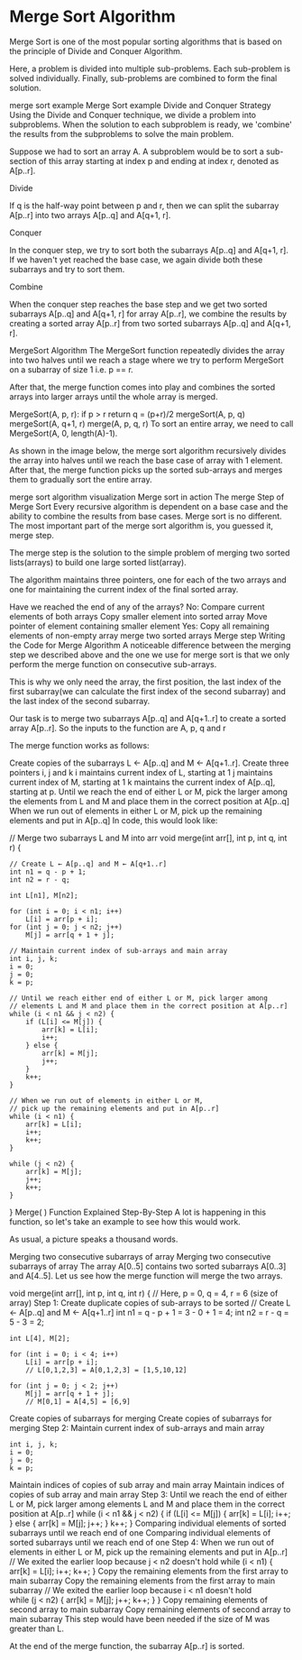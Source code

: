 # Merge Sort Algorithm

Merge Sort is one of the most popular sorting algorithms that is based on the principle of Divide and Conquer Algorithm.

Here, a problem is divided into multiple sub-problems. Each sub-problem is solved individually. Finally, sub-problems are combined to form the final solution.

merge sort example
Merge Sort example
Divide and Conquer Strategy
Using the Divide and Conquer technique, we divide a problem into subproblems. When the solution to each subproblem is ready, we 'combine' the results from the subproblems to solve the main problem.

Suppose we had to sort an array A. A subproblem would be to sort a sub-section of this array starting at index p and ending at index r, denoted as A[p..r].

Divide

If q is the half-way point between p and r, then we can split the subarray A[p..r] into two arrays A[p..q] and A[q+1, r].

Conquer

In the conquer step, we try to sort both the subarrays A[p..q] and A[q+1, r]. If we haven't yet reached the base case, we again divide both these subarrays and try to sort them.

Combine

When the conquer step reaches the base step and we get two sorted subarrays A[p..q] and A[q+1, r] for array A[p..r], we combine the results by creating a sorted array A[p..r] from two sorted subarrays A[p..q] and A[q+1, r].

MergeSort Algorithm
The MergeSort function repeatedly divides the array into two halves until we reach a stage where we try to perform MergeSort on a subarray of size 1 i.e. p == r.

After that, the merge function comes into play and combines the sorted arrays into larger arrays until the whole array is merged.

MergeSort(A, p, r):
    if p > r 
        return
    q = (p+r)/2
    mergeSort(A, p, q)
    mergeSort(A, q+1, r)
    merge(A, p, q, r)
To sort an entire array, we need to call MergeSort(A, 0, length(A)-1).

As shown in the image below, the merge sort algorithm recursively divides the array into halves until we reach the base case of array with 1 element. After that, the merge function picks up the sorted sub-arrays and merges them to gradually sort the entire array.

merge sort algorithm visualization
Merge sort in action
The merge Step of Merge Sort
Every recursive algorithm is dependent on a base case and the ability to combine the results from base cases. Merge sort is no different. The most important part of the merge sort algorithm is, you guessed it, merge step.

The merge step is the solution to the simple problem of merging two sorted lists(arrays) to build one large sorted list(array).

The algorithm maintains three pointers, one for each of the two arrays and one for maintaining the current index of the final sorted array.

Have we reached the end of any of the arrays?
    No:
        Compare current elements of both arrays 
        Copy smaller element into sorted array
        Move pointer of element containing smaller element
    Yes:
        Copy all remaining elements of non-empty array
merge two sorted arrays
Merge step
Writing the Code for Merge Algorithm
A noticeable difference between the merging step we described above and the one we use for merge sort is that we only perform the merge function on consecutive sub-arrays.

This is why we only need the array, the first position, the last index of the first subarray(we can calculate the first index of the second subarray) and the last index of the second subarray.

Our task is to merge two subarrays A[p..q] and A[q+1..r] to create a sorted array A[p..r]. So the inputs to the function are A, p, q and r

The merge function works as follows:

Create copies of the subarrays L ← A[p..q] and M ← A[q+1..r].
Create three pointers i, j and k
i maintains current index of L, starting at 1
j maintains current index of M, starting at 1
k maintains the current index of A[p..q], starting at p.
Until we reach the end of either L or M, pick the larger among the elements from L and M and place them in the correct position at A[p..q]
When we run out of elements in either L or M, pick up the remaining elements and put in A[p..q]
In code, this would look like:

// Merge two subarrays L and M into arr
void merge(int arr[], int p, int q, int r) {

    // Create L ← A[p..q] and M ← A[q+1..r]
    int n1 = q - p + 1;
    int n2 = r - q;

    int L[n1], M[n2];

    for (int i = 0; i < n1; i++)
        L[i] = arr[p + i];
    for (int j = 0; j < n2; j++)
        M[j] = arr[q + 1 + j];

    // Maintain current index of sub-arrays and main array
    int i, j, k;
    i = 0;
    j = 0;
    k = p;

    // Until we reach either end of either L or M, pick larger among
    // elements L and M and place them in the correct position at A[p..r]
    while (i < n1 && j < n2) {
        if (L[i] <= M[j]) {
            arr[k] = L[i];
            i++;
        } else {
            arr[k] = M[j];
            j++;
        }
        k++;
    }

    // When we run out of elements in either L or M,
    // pick up the remaining elements and put in A[p..r]
    while (i < n1) {
        arr[k] = L[i];
        i++;
        k++;
    }

    while (j < n2) {
        arr[k] = M[j];
        j++;
        k++;
    }
}
Merge( ) Function Explained Step-By-Step
A lot is happening in this function, so let's take an example to see how this would work.

As usual, a picture speaks a thousand words.

Merging two consecutive subarrays of array
Merging two consecutive subarrays of array
The array A[0..5] contains two sorted subarrays A[0..3] and A[4..5]. Let us see how the merge function will merge the two arrays.

void merge(int arr[], int p, int q, int r) {
// Here, p = 0, q = 4, r = 6 (size of array)
Step 1: Create duplicate copies of sub-arrays to be sorted
    // Create L ← A[p..q] and M ← A[q+1..r]
    int n1 = q - p + 1 = 3 - 0 + 1 = 4;
    int n2 = r - q = 5 - 3 = 2;

    int L[4], M[2];

    for (int i = 0; i < 4; i++)
        L[i] = arr[p + i];
        // L[0,1,2,3] = A[0,1,2,3] = [1,5,10,12]

    for (int j = 0; j < 2; j++)
        M[j] = arr[q + 1 + j];
        // M[0,1] = A[4,5] = [6,9]
Create copies of subarrays for merging
Create copies of subarrays for merging
Step 2: Maintain current index of sub-arrays and main array
    
    int i, j, k;
    i = 0; 
    j = 0; 
    k = p; 
Maintain indices of copies of sub array and main array
Maintain indices of copies of sub array and main array
Step 3: Until we reach the end of either L or M, pick larger among elements L and M and place them in the correct position at A[p..r]
    while (i < n1 && j < n2) { 
        if (L[i] <= M[j]) { 
            arr[k] = L[i]; i++; 
        } 
        else { 
            arr[k] = M[j]; 
            j++; 
        } 
        k++; 
    }
Comparing individual elements of sorted subarrays until we reach end of one
Comparing individual elements of sorted subarrays until we reach end of one
Step 4: When we run out of elements in either L or M, pick up the remaining elements and put in A[p..r]
    // We exited the earlier loop because j < n2 doesn't hold
    while (i < n1)
    {
        arr[k] = L[i];
        i++;
        k++;
    }
Copy the remaining elements from the first array to main subarray
Copy the remaining elements from the first array to main subarray
    // We exited the earlier loop because i < n1 doesn't hold  
    while (j < n2)
    {
        arr[k] = M[j];
        j++;
        k++;
    }
}
Copy remaining elements of second array to main subarray
Copy remaining elements of second array to main subarray
This step would have been needed if the size of M was greater than L.

At the end of the merge function, the subarray A[p..r] is sorted.